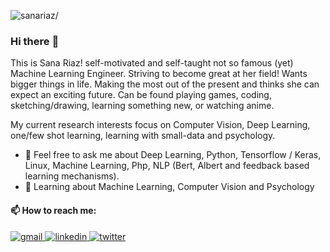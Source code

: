 
<p align="left"> <img src="https://komarev.com/ghpvc/?username=sanariaz154r&style=flat&color=blueviolet" alt=sanariaz/> </p>


 ###  Hi there :raising_hand: 
<!--
**sanariaz154/sanariaz154** is a ✨ _special_ ✨ repository because its `README.md` (this file) appears on your GitHub profile.

Here are some ideas to get you started:

- 🔭 I’m currently working on ...
- 🌱 I’m currently learning ...
- 👯 I’m looking to collaborate on ...
- 🤔 I’m looking for help with ...
- 💬 Ask me about ...
- 📫 How to reach me: ...
- 😄 Pronouns: ...
- ⚡ Fun fact: ...
-->

 <!-- # Sana Riaz [![HitCount](http://hits.dwyl.com/sanariaz154/sanariaz154.svg)](http://hits.dwyl.com/sanariaz154/sanariaz154) -->

<!-- ## Ph.D. Computer Science, School of Electrical Engineering & Computer Science (SEECS), NUST, Pakistan. (2019 - 2022) -->

This is Sana Riaz! self-motivated and self-taught not so famous (yet) Machine Learning Engineer. Striving to become great at her field! Wants bigger things in life. Making the most out of the present and thinks she can expect an exciting future. Can be found playing games, coding, sketching/drawing, learning something new, or watching anime. 

My current research interests focus on Computer Vision, Deep Learning, one/few shot learning, learning with small-data and psychology.


* 💬 Feel free to ask me about Deep Learning, Python, Tensorflow / Keras, Linux, Machine Learning, Php, NLP (Bert, Albert and feedback based learning mechanisms).
* 📖 Learning about Machine Learning, Computer Vision and Psychology

<!--
![Sana's github stats](https://github-readme-stats.vercel.app/api?username=sanariaz154&show_icons=true&hide_border=true)  -->

 
#### 📫 How to reach me:

<a href="mailto:sanariaz154@gmail.com" target="_blank" rel="nofollow noopener noreferrer">
  <img alt="gmail" src="https://img.shields.io/badge/gmail-%23D14836.svg?&style=for-the-badge&logo=Gmail&logoColor=white"/>
</a>
<a href="https://www.linkedin.com/in/sana-riaz-074895137/" target="_blank" rel="nofollow noopener noreferrer">
  <img alt="linkedin" src="https://img.shields.io/badge/linkedin-%230077B5.svg?&style=for-the-badge&logo=linkedIn&logoColor=white"/>
</a>
<a href="https://twitter.com/sanariaz154" target="_blank" rel="nofollow noopener noreferrer">
  <img alt="twitter" src="https://img.shields.io/badge/twitter-%231DA1F2.svg?&style=for-the-badge&logo=twitter&logoColor=white"/>
</a>


